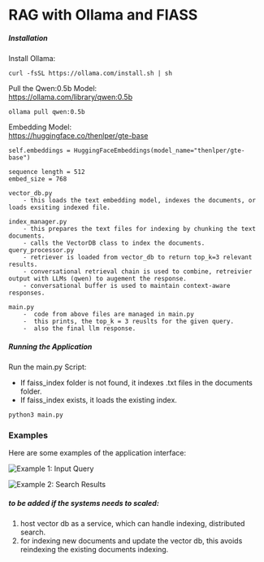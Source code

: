 # RAG with Ollama and FIASS
##### Installation

Install Ollama:
```
curl -fsSL https://ollama.com/install.sh | sh
```


Pull the Qwen:0.5b Model:  
https://ollama.com/library/qwen:0.5b


```
ollama pull qwen:0.5b

```

Embedding Model:  
https://huggingface.co/thenlper/gte-base

```
self.embeddings = HuggingFaceEmbeddings(model_name="thenlper/gte-base")

sequence length = 512
embed_size = 768
```



```
vector_db.py
    - this loads the text embedding model, indexes the documents, or loads exsiting indexed file.

index_manager.py
    - this prepares the text files for indexing by chunking the text documents.
    - calls the VectorDB class to index the documents.
query_processor.py
    - retriever is loaded from vector_db to return top_k=3 relevant results.
    - conversational retrieval chain is used to combine, retreivier output with LLMs (qwen) to augement the response.
    - conversational buffer is used to maintain context-aware responses.

main.py
    -  code from above files are managed in main.py
    -  this prints, the top_k = 3 reuslts for the given query.
    -  also the final llm response.
```


##### Running the Application

Run the main.py Script:
- If faiss_index folder is not found, it indexes .txt files in the documents folder.
- If faiss_index exists, it loads the existing index.

```python3 main.py```


### Examples

Here are some examples of the application interface:

![Example 1: Input Query](images/example1.png)

![Example 2: Search Results](images/example2.png)



##### to be added if the systems needs to scaled:
1. host vector db as a service, which can handle indexing, distributed search.
2. for indexing new documents and update the vector db, this avoids reindexing the existing documents indexing.




